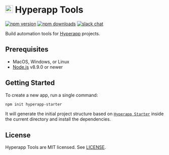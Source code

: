 # <img height="24" src="https://cdn.rawgit.com/kriasoft/hyperapp-tools/master/logo.svg"> Hyperapp Tools

[![npm version](https://img.shields.io/npm/v/hyperapp-tools.svg)](https://www.npmjs.com/package/hyperapp-tools)
[![npm downloads](https://img.shields.io/npm/dw/hyperapp-tools.svg)](https://www.npmjs.com/package/hyperapp-tools)
[![slack chat](https://hyperappjs.herokuapp.com/badge.svg)](https://hyperappjs.herokuapp.com 'Join us')

Build automation tools for [Hyperapp](https://hyperapp.js.org/) projects.

## Prerequisites

- MacOS, Windows, or Linux
- [Node.js](https://nodejs.org/) v8.9.0 or newer

## Getting Started

To create a new app, run a single command:

```bash
npm init hyperapp-starter
```

It will generate the initial project structure based on
[`Hyperapp Starter`](https://github.com/kriasoft/hyperapp-starter)
inside the current directory and install the dependencies.

## License

Hyperapp Tools are MIT licensed.
See [LICENSE](https://github.com/kriasoft/hyperapp-tools/blob/master/LICENSE.md).
